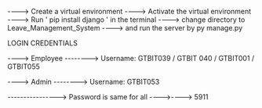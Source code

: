 
----> Create a virtual environment
----> Activate the virtual environment
----> Run ' pip install django ' in the terminal
----> change directory to Leave_Management_System
----> and run the server by py manage.py


LOGIN CREDENTIALS


----> Employee
--------> Username: GTBIT039 / GTBIT 040 / GTBIT001 / GTBIT055

----> Admin
--------> Username: GTBIT053


----------------> Password is same for all ---->----> 5911 
